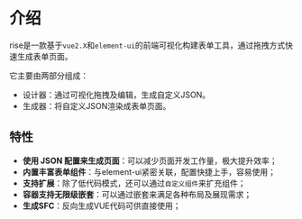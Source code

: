 # 介绍

rise是一款基于`vue2.X`和`element-ui`的前端可视化构建表单工具，通过拖拽方式快速生成表单页面。

它主要由两部分组成：
- 设计器：通过可视化拖拽及编辑，生成自定义JSON。
- 生成器：将自定义JSON渲染成表单页面。

## 特性

- **使用 JSON 配置来生成页面**：可以减少页面开发工作量，极大提升效率；
- **内置丰富表单组件**：与element-ui紧密关联，配置快捷上手，容易使用；
- **支持扩展**：除了低代码模式，还可以通过`自定义组件`来扩充组件；
- **容器支持无限级嵌套**：可以通过嵌套来满足各种布局及展现需求；
- **生成SFC**：反向生成VUE代码可供直接使用；
